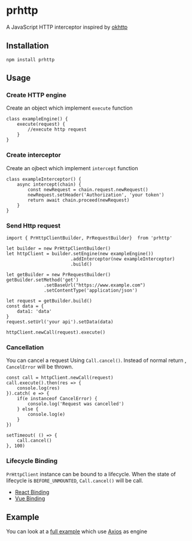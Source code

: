 # prhttp
A JavaScript HTTP interceptor inspired by [okhttp](https://github.com/square/okhttp)

## Installation
```shell
npm install prhttp
```

## Usage
### Create HTTP engine
Create an object which implement `execute` function
```
class exampleEngine() {
    execute(request) {
        //execute http request
    }
}
```
### Create interceptor
Create an ojbect which implement `intercept` function
```
class exampleInterceptor() {
    async intercept(chain) {
        const newRequest = chain.request.newRequest()
        newRequest.setHeader('Authorization', 'your token')
        return await chain.proceed(newRequest)
    }
}
```
### Send Http request
```
import { PrHttpClientBuilder, PrRequestBuilder}  from 'prhttp'

let builder = new PrHttpClientBuilder()
let httpClient = builder.setEngine(new exampleEngine())
                        .addInterceptor(new exampleInterceptor)
                        .build()

let getBuilder = new PrRequestBuilder()
getBuilder.setMethod('get')
              .setBaseUrl("https://www.example.com")
              .setContentType('application/json')

let request = getBuilder.build()
const data = {
    data1: 'data'
}
request.setUrl('your api').setData(data)

httpClient.newCall(request).execute()
```
### Cancellation
You can cancel a request Using `Call.cancel()`. Instead of normal return , `CancelError` will be thrown.
```
const call = httpClient.newCall(request)
call.execute().then(res => {
    console.log(res)
}).catch( e => {
    if(e instanceof CancelError) {
        console.log('Request was cancelled')
    } else {
        console.log(e)
    }
})

setTimeout( () => {
    call.cancel()
}, 100)
```

### Lifecycle Binding
`PrHttpClient` instance can be bound to a lifecycle. When the state of lifecycle is `BEFORE_UNMOUNTED`, `Call.cancel()` will be call.

- [React Binding](https://github.com/idleray/prhttp-react)
- [Vue Binding](https://github.com/idleray/prhttp-vue)

## Example
You can look at a [full example](example/index.js) which use [Axios](https://github.com/axios/axios) as engine